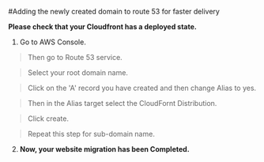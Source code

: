 #Adding the newly created domain to route 53 for faster delivery

<b>Please check that your Cloudfront has a deployed state.</b>

1. Go to AWS Console.
  > Then go to Route 53 service.
   
  > Select your root domain name.
   
  > Click on the 'A' record you have created and then change Alias to yes.
   
  > Then in the Alias target select the CloudFornt Distribution.
   
  > Click create.
   
  > Repeat this step for sub-domain name.

2. <b>Now, your website migration has been Completed. </b>
